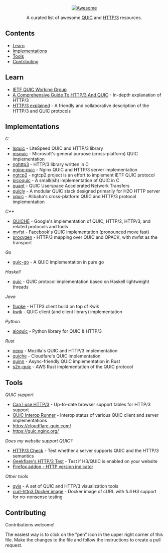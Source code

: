 <div align="center">
  <a href="https://awesome.re"><img src="https://awesome.re/badge-flat2.svg" alt="Awesome"></a>
	<p>
		A curated list of awesome <a href="https://en.wikipedia.org/wiki/QUIC">QUIC</a> and <a href="https://en.wikipedia.org/wiki/HTTP/3">HTTP/3</a> resources.
	</p>
</div>

## Contents

- [Learn](#learn)
- [Implementations](#implementations)
- [Tools](#tools)
- [Contributing](#contributing)


## Learn

- [IETF QUIC Working Group](https://quicwg.org/)
- [A Comprehensive Guide To HTTP/3 And QUIC](https://www.debugbear.com/blog/http3-quic-protocol-guide) - In-depth explanation of HTTP/3
- [HTTP/3 explained](https://http3-explained.haxx.se/) - A friendly and collaborative description of the HTTP/3 and QUIC protocols


## Implementations

*C*
 
 - [lsquic](https://github.com/litespeedtech/lsquic) - LiteSpeed QUIC and HTTP/3 library
 - [msquic](https://github.com/microsoft/msquic) - Microsoft's general purpose (cross-platform) QUIC implementation
 - [nghttp3](https://github.com/ngtcp2/nghttp3) -  HTTP/3 library written in C
 - [nginx-quic](https://hg.nginx.org/nginx-quic/) - Nginx QUIC and HTTP/3 server implementation
 - [ngtcp2](https://github.com/ngtcp2/ngtcp2) - ngtcp2 project is an effort to implement IETF QUIC protocol 
 - [picoquic](https://github.com/private-octopus/picoquic) - A small(ish) implementation of QUIC in C
 - [quant](https://github.com/NTAP/quant) - QUIC Userspace Accelerated Network Transfers
 - [quicly](https://github.com/h2o/quicly) - A modular QUIC stack designed primarily for H2O HTTP server
 - [xquic](https://github.com/alibaba/xquic) - Alibaba's cross-platform QUIC and HTTP/3 protocol implementation

*C++*

 - [QUICHE](https://github.com/google/quiche) - Google's implementation of QUIC, HTTP/2, HTTP/3, and related protocols and tools
 - [mvfst](https://github.com/facebookincubator/mvfst) - Facebook's QUIC implementation (pronounced move fast)
 - [proxygen](https://github.com/facebook/proxygen) - HTTP/3 mapping over QUIC and QPACK, with mvfst as the transport

*Go*

 - [quic-go](https://github.com/lucas-clemente/quic-go/) -  A QUIC implementation in pure go

*Haskell*

 - [quic](https://github.com/kazu-yamamoto/quic) - QUIC protocol implementation based on Haskell lightweight threads

*Java*

 - [flupke](https://bitbucket.org/pjtr/flupke/src/master/) - HTTP3 client build on top of Kwik
 - [kwik](https://bitbucket.org/pjtr/kwik/) - QUIC client (and client library) implementation

*Python*

 - [aioquic](https://github.com/aiortc/aioquic) - Python library for QUIC & HTTP/3

*Rust*

 - [neqo](https://github.com/mozilla/neqo) - Mozilla's QUIC and HTTP/3 implementation
 - [quiche](https://github.com/cloudflare/quiche) - Cloudfare's QUIC implementation
 - [quinn](https://github.com/quinn-rs/quinn) - Async-friendly QUIC implementation in Rust
 - [s2n-quic](https://github.com/aws/s2n-quic) - AWS Rust implementation of the QUIC protocol 


## Tools

*QUIC support*

- [Can I use HTTP/3](https://caniuse.com/http3) - Up-to-date browser support tables for HTTP/3 support
- [QUIC Interop Runner](https://interop.seemann.io/) - Interop status of various QUIC client and server implementations
- https://cloudflare-quic.com/ 
- https://quic.nginx.org/

*Does my website support QUIC?*

- [HTTP/3 Check](https://www.http3check.net/) - Test whether a server supports QUIC and the HTTP/3 semantics
- [Geekflare's HTTP/3 Test](https://geekflare.com/tools/http3-test) - Test if H3/QUIC is enabled on your website
- [Firefox addon - HTTP version indicator](https://addons.mozilla.org/en-US/firefox/addon/http2-indicator/)

*Other tools*

- [qvis](https://github.com/quiclog/qvis) - A set of QUIC and HTTP/3 visualization tools
- [curl-http3 Docker image](https://hub.docker.com/r/rmarx/curl-http3) - Docker image of cURL with full H3 support for no-nonsense testing


## Contributing

Contributions welcome! 

The easiest way is to click on the "pen" icon in the upper right corner of this file. Make the changes to the file and follow the instructions to create a pull request.
